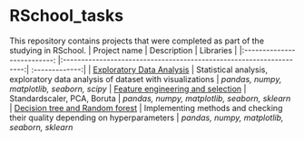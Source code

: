 # RSchool_tasks
This repository contains projects that were completed as part of the studying in RSchool.
| Project name | Description | Libraries |
|:--------------------------: |:-------------------------------------------------------------------:| :-------------:|
| [Exploratory Data Analysis](https://github.com/MariaMyslivets/RSchool_tasks/blob/main/eda.ipynb) | Statistical analysis, exploratory data analysis of dataset with visualizations | *pandas,*  *numpy,* *matplotlib,* *seaborn,* *scipy* 
| [Feature engineering and selection](https://github.com/MariaMyslivets/RSchool_tasks/blob/main/homework.ipynb) | Standardscaler, PCA, Boruta  | *pandas,*  *numpy,* *matplotlib,* *seaborn,* *sklearn* 
| [Decision tree and Random forest](https://github.com/MariaMyslivets/RSchool_tasks/blob/main/rf_classifier.ipynb) | Implementing methods  and checking their quality depending on hyperparameters | *pandas,*  *numpy,* *matplotlib,* *seaborn,* *sklearn* 
